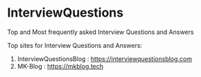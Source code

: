 # InterviewQuestions
Top and Most frequently asked Interview Questions and Answers

Top sites for Interview Questions and Answers:
1. InterviewQuestionsBlog : https://interviewquestionsblog.com
2. MK-Blog : https://mkblog.tech
